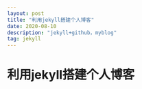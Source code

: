 ```yaml
---
layout: post
title: "利用jekyll搭建个人博客"
date: 2020-08-10
description: "jekyll+github，myblog"
tag: jekyll
--- 
```


# 利用jekyll搭建个人博客